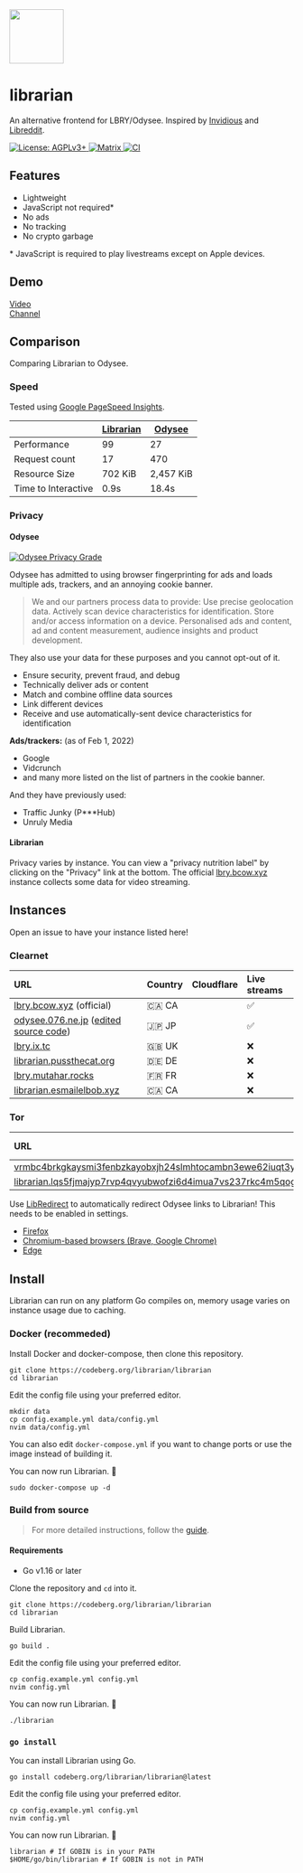 <img src="https://codeberg.org/librarian/librarian/raw/branch/main/static/img/librarian.svg" width="96" height="96" />

# librarian
An alternative frontend for LBRY/Odysee. Inspired by [Invidious](https://github.com/iv-org/invidious) and [Libreddit](https://github.com/spikecodes/libreddit).

<a href="https://www.gnu.org/licenses/agpl-3.0.en.html">
  <img alt="License: AGPLv3+" src="https://shields.io/badge/License-AGPL%20v3-blue.svg">
</a>
<a href="https://matrix.to/#/#librarian:nitro.chat">
  <img alt="Matrix" src="https://img.shields.io/badge/chat-matrix-blue">
</a>
<a href="https://gitlab.com/overtime-zone-wildfowl/librarian">
  <img alt="CI" src="https://gitlab.com/overtime-zone-wildfowl/librarian/badges/main/pipeline.svg">
</a>

## Features

- Lightweight
- JavaScript not required*
- No ads
- No tracking
- No crypto garbage

\* JavaScript is required to play livestreams except on Apple devices.

## Demo

[Video](https://lbry.bcow.xyz/@RetroMusic:d/1987-Rick-Astley-Never-Gonna-Give-You-Up-1920x1080:f)<br>
[Channel](https://lbry.bcow.xyz/@DistroTube:2)

## Comparison
Comparing Librarian to Odysee. 

### Speed
Tested using [Google PageSpeed Insights](https://pagespeed.web.dev/).

|             | [Librarian](https://pagespeed.web.dev/report?url=https%3A%2F%2Flbry.bcow.xyz%2F) | [Odysee](https://pagespeed.web.dev/report?url=https%3A%2F%2Fodysee.com%2F) |
| ----------- | --------- | ------ |
| Performance | 99 | 27 |
| Request count | 17 | 470 |
| Resource Size | 702 KiB | 2,457 KiB |
| Time to Interactive | 0.9s | 18.4s |

### Privacy

#### Odysee
<a href="https://tosdr.org/en/service/2391">
  <img alt="Odysee Privacy Grade" src="https://shields.tosdr.org/en_2391.svg">
</a>

Odysee has admitted to using browser fingerprinting for ads and loads multiple ads, trackers, and an annoying cookie banner.

> We and our partners process data to provide:
Use precise geolocation data. Actively scan device characteristics for identification. Store and/or access information on a device. Personalised ads and content, ad and content measurement, audience insights and product development.

They also use your data for these purposes and you cannot opt-out of it.
- Ensure security, prevent fraud, and debug
- Technically deliver ads or content
- Match and combine offline data sources
- Link different devices
- Receive and use automatically-sent device characteristics for identification

**Ads/trackers:** (as of Feb 1, 2022)
- Google
- Vidcrunch
- and many more listed on the list of partners in the cookie banner.

And they have previously used:
- Traffic Junky (P***Hub)
- Unruly Media

#### Librarian
Privacy varies by instance. You can view a "privacy nutrition label" by clicking on the "Privacy" link at the bottom. The official [lbry.bcow.xyz](https://lbry.bcow.xyz/privacy) instance collects some data for video streaming.

## Instances

Open an issue to have your instance listed here!

### Clearnet

| URL                                                             | Country | Cloudflare | Live streams |
| :-------------------------------------------------------------- | :------ | :--------- | :----------- |
| [lbry.bcow.xyz](https://lbry.bcow.xyz) (official)               | 🇨🇦 CA   |            | ✅️ |
| [odysee.076.ne.jp](https://odysee.076.ne.jp) ([edited source code](https://git.076.ne.jp/TechnicalSuwako/Librarian-mod)) | 🇯🇵 JP |  | ✅️ |
| [lbry.ix.tc](https://lbry.ix.tc/)                               | 🇬🇧 UK   |            | ❌️ |
| [librarian.pussthecat.org](https://librarian.pussthecat.org/)   | 🇩🇪 DE   |            | ❌️ |
| [lbry.mutahar.rocks](https://lbry.mutahar.rocks/)               | 🇫🇷 FR   |            | ❌️ |
| [librarian.esmailelbob.xyz](https://librarian.esmailelbob.xyz/) | 🇨🇦 CA   |            | ❌️ |

### Tor

| URL | Country | Live streams |
| :-- | :------ | :----------- |
| [vrmbc4brkgkaysmi3fenbzkayobxjh24slmhtocambn3ewe62iuqt3yd.onion](http://vrmbc4brkgkaysmi3fenbzkayobxjh24slmhtocambn3ewe62iuqt3yd.onion/) | N/A | ❌️ |
| [librarian.lqs5fjmajyp7rvp4qvyubwofzi6d4imua7vs237rkc4m5qogitqwrgyd.onion](http://librarian.lqs5fjmajyp7rvp4qvyubwofzi6d4imua7vs237rkc4m5qogitqwrgyd.onion/) | N/A | ❌️ |

Use [LibRedirect](https://github.com/libredirect/libredirect) to automatically redirect Odysee links to Librarian! This needs to be enabled in settings.
- [Firefox](https://addons.mozilla.org/firefox/addon/libredirect/)
- [Chromium-based browsers (Brave, Google Chrome)](https://github.com/libredirect/libredirect#install-in-chromium-brave-and-chrome)
- [Edge](https://microsoftedge.microsoft.com/addons/detail/libredirect/aodffkeankebfonljgbcfbbaljopcpdb)

## Install
Librarian can run on any platform Go compiles on, memory usage varies on instance usage due to caching.

### Docker (recommeded)
Install Docker and docker-compose, then clone this repository.
```
git clone https://codeberg.org/librarian/librarian
cd librarian
```

Edit the config file using your preferred editor.
```
mkdir data
cp config.example.yml data/config.yml
nvim data/config.yml
```
You can also edit `docker-compose.yml` if you want to change ports or use the image instead of building it.

You can now run Librarian. 🎉
```
sudo docker-compose up -d
```

### Build from source
> For more detailed instructions, follow the [guide](https://codeberg.org/librarian/librarian/wiki/Setup-guide-%28manual%29).

#### Requirements
- Go v1.16 or later

Clone the repository and `cd` into it.
```
git clone https://codeberg.org/librarian/librarian
cd librarian
```

Build Librarian.
```
go build .
```

Edit the config file using your preferred editor.
```
cp config.example.yml config.yml
nvim config.yml
```

You can now run Librarian. 🎉
```
./librarian
```

### `go install`
You can install Librarian using Go.
```
go install codeberg.org/librarian/librarian@latest
```

Edit the config file using your preferred editor.
```
cp config.example.yml config.yml
nvim config.yml
```

You can now run Librarian. 🎉
```
librarian # If GOBIN is in your PATH
$HOME/go/bin/librarian # If GOBIN is not in PATH
```
